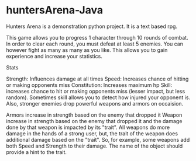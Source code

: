 # huntersArena-Java
Hunters Arena is a demonstration python project. It is a text based rpg.

This game allows you to progress 1 character through 10 rounds of combat. In order to clear each round, you must defeat at least 5 enemies. You can however fight as many as many as you like. This allows you to gain experience and increase your statistics.

Stats

Strength: Influences damage at all times
Speed: Increases chance of hitting or making opponents miss
Constitution: Increases maximum hp
Skill: increases chance to hit or making opponents miss (lesser impact, but less random). Sometimes skill allows you to detect how injured your opponent is.
Also, stronger enemies drop powerful weapons and armors on occaision.

Armors increase in strength based on the enemy that dropped it
Weapon increase in strength based on the enemy that dropped it and the damage done by that weapon is impacted by its "trait". All weapons do more damage in the hands of a strong user, but, the trait of the weapon does additional damage based on the "trait". So, for example, some weapons add both Speed and Strength to their damage. The name of the object should provide a hint to the trait.
